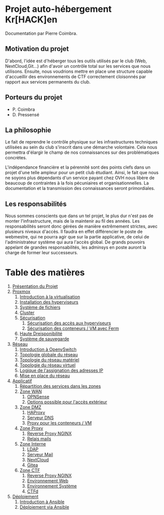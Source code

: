 # Projet auto-hébergement Kr[HACK]en

Documentation par Pierre Coimbra.

## Motivation du projet
D'abord, l'idée est d'héberger tous les outils utilisés par le club (Web, NextCloud,Git...) afin d'avoir un contrôle total sur les services que nous utilisons. Ensuite, nous voudrions mettre en place une structure capable d'accueillir des environnements de CTF correctement cloisonnés par rapport aux services permanents du club.

## Porteurs du projet
- P. Coimbra
- D. Pressensé

## La philosophie
Le fait de reprendre le contrôle physique sur les infrastructures techniques utilisées au sein du club s'inscrit dans une démarche volontaire. Cela nous permettra d'élargir le champ de nos connaissances sur des problématiques concrètes.

L'indépendance financière et la pérennité sont des points clefs dans un projet d'une telle ampleur pour un petit club étudiant. Ainsi, le fait que nous ne soyons plus dépendants d'un service payant chez OVH nous libère de beaucoup de contraintes à la fois pécuniaires et organisationnelles. La documentation et la transmission des connaissances seront primordiales.

## Les responsabilités
Nous sommes conscients que dans un tel projet, le plus dur n'est pas de monter l'infrastructure, mais de la maintenir au fil des années. Les responsabilités seront donc gérées de manière extrêmement strictes, avec plusieurs niveaux d'accès. Il faudra en effet différencier le poste de webmestre, qui ne pourra agir que sur la partie applicative, de celui de l'administrateur système qui aura l'accès global. De grands pouvoirs appelant de grandes responsabilités, les adminsys en poste auront la
charge de former leur successeurs.

# Table des matières
1. [Présentation du Projet](presentation_projet.md)
2. [Proxmox](proxmox)
	1. [Introduction à la virtualisation](proxmox/introduction_a_la_virtualisation.md)
	2. [Installation des hyperviseurs](proxmox/installation_hyperviseurs.md)
	3. [Système de fichiers](proxmox/systeme_de_fichier.md)
	4. [Cluster](proxmox/creation_cluster.md)
	5. [Sécurisation](proxmox/securisation)
		1. [Sécurisation des accès aux hyperviseurs](proxmox/securisation/systeme_authentification_base.md)
		2. [Sécurisation des conteneurs / VM avec Ferm](proxmox/securisation/template_ferm.md)
	6. [Haute Dreisponibilité](proxmox/haute_disponibilite.md)
	7. [Système de sauvegarde](proxmox/sauvegarde)
3. [Réseau](reseau)
	1. [Introduction à OpenvSwitch](reseau/introduction_ovs.md)
	2. [Topologie globale du réseau](reseau/topologie_globale.md)
	3. [Topologie du réseau matériel](reseau/topologie_reseau_physique.md)
	4. [Topologie du réseau virtuel](reseau/topologie_reseau_virtuel.md)
	5. [Logique de l'assignation des adresses IP](reseau/logique_ip_ct_vm.md)
	6. [Mise en place du réseau](reseau/mise_en_place.md)
4. [Applicatif](applicatif)
	1. [Répartition des services dans les zones](applicatif/repartition_en_zones.md)
	2. [Zone WAN](applicatif/zone_wan)
		1. [OPNSense](applicatif/zone_wan/opnsense)
		2. [Options possible pour l'accès extérieur](applicatif/zone_wan/option_possible.md)
	3. [Zone DMZ](applicatif/zone_dmz)
		1. [HAProxy](applicatif/zone_dmz/haproxy)
		2. [Serveur DNS](applicatif/zone_dmz/dns.md)
		3. [Proxy pour les conteneurs / VM](applicatif/zone_dmz/proxy_interne.md)
	4. [Zone Proxy](applicatif/zone_proxy)
		1. [Reverse Proxy NGINX](applicatif/zone_proxy/nginx_principal.md)
		2. [Relais mails](#)
	5. [Zone Interne](applicatif/zone_interne)
		1. [LDAP](applicatif/zone_interne/ldap)
		2. [Serveur Mail](applicatif/zone_interne/mail.md)
		3. [NextCloud](applicatif/zone_interne/nextcloud.md)
		4. [Gitea](applicatif/zone_interne/gitea.md)
	6. [Zone CTF](applicatif/zone_ctf)
		1. [Reverse Proxy NGINX](applicatif/zone_ctf/nginx_ctf.md)
		2. [Environnement Web](applicatif/zone_ctf/environnement_web.md)
		3. [Environnement Système](applicatif/zone_ctf/environnement_systeme.md)
		4. [CTFd](#)
5. [Déploiement](deploiement)
	1. [Introduction à Ansible](#)
	2. [Déploiement via Ansible](deploiement/deploiement_avec_ansible.md)
